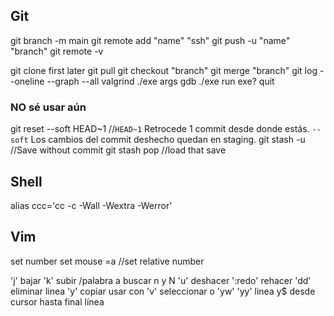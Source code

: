 ## Git
git branch -m main
git remote add "name" "ssh"
git push -u "name" "branch"
git remote -v

git clone first later git pull
git checkout "branch"
git merge "branch"
git log --oneline --graph --all
valgrind ./exe args
gdb ./exe 
	run exe?
	quit
### NO sé usar aún
git reset --soft HEAD~1  //`HEAD~1` Retrocede 1 commit desde donde estás. `--soft` Los cambios del commit deshecho quedan en staging.
git stash -u //Save without commit
git stash pop //load that save

## Shell
alias ccc='cc -c -Wall -Wextra -Werror'

## Vim
set number
set mouse =a
//set relative number

'j' bajar 'k' subir
/palabra a buscar n y N
'u' deshacer ':redo' rehacer 
'dd' eliminar linea 
'y' copiar usar con 'v' seleccionar o 'yw' 'yy' linea y$ desde cursor hasta final línea

